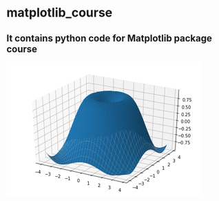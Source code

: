# matplotlib_course
## It contains python code for Matplotlib package course

![alt text](https://raw.githubusercontent.com/PymatFlow/matplotlib_course/master/matplot3.png)
